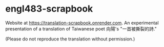 # engl483-scrapbook

Website at https://translation-scrapbook.onrender.com. An experimental presentation of a translation of Taiwanese poet 向陽's "一首被撕裂的詩."

(Please do not reproduce the translation without permission.)
